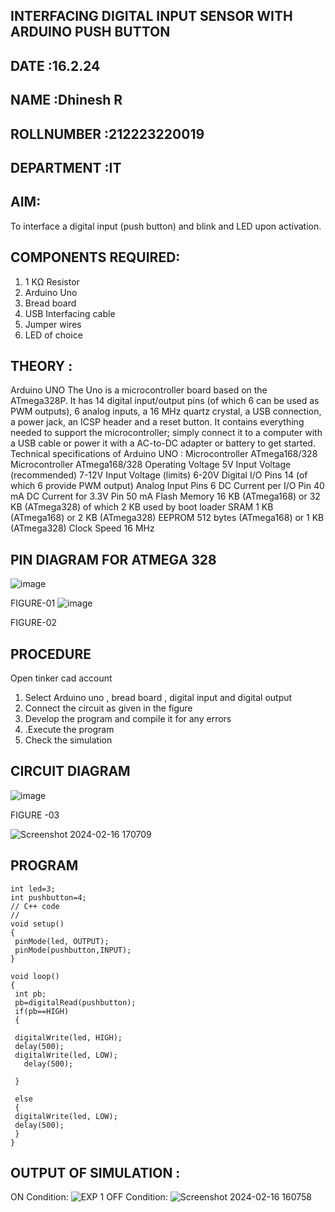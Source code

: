 ## INTERFACING DIGITAL INPUT SENSOR WITH ARDUINO PUSH BUTTON
## DATE :16.2.24
## NAME :Dhinesh R																			             
## ROLLNUMBER :212223220019
## DEPARTMENT :IT


## AIM:
To interface a digital input (push button) and blink and LED upon activation.
## COMPONENTS REQUIRED:
1.	1 KΩ Resistor 
2.	Arduino Uno 
3.	Bread board 
4.	USB Interfacing cable 
5.	Jumper wires 
6.	LED of choice 
## THEORY :
Arduino UNO
 	  The Uno is a microcontroller board based on the ATmega328P. It has 14 digital input/output pins (of which 6 can be used as PWM outputs), 6 analog inputs, a 16 MHz quartz crystal, a USB connection, a power jack, an ICSP header and a reset button. It contains everything needed to support the microcontroller; simply connect it to a computer with a USB cable or power it with a AC-to-DC adapter or battery to get started.
	Technical specifications of Arduino UNO :
Microcontroller	ATmega168/328
Microcontroller	ATmega168/328
Operating Voltage	5V
Input Voltage (recommended)	7-12V
Input Voltage (limits)	6-20V
Digital I/O Pins	14 (of which 6 provide PWM output)
Analog Input Pins	6
DC Current per I/O Pin	40 mA
DC Current for 3.3V Pin	50 mA
Flash Memory	16 KB (ATmega168) or 32 KB (ATmega328) of which 2 KB used by boot loader
SRAM	1 KB (ATmega168) or 2 KB (ATmega328)
EEPROM	512 bytes (ATmega168) or 1 KB (ATmega328)
Clock Speed	16 MHz
## PIN DIAGRAM FOR ATMEGA 328
 
![image](https://user-images.githubusercontent.com/36288975/163530394-115baee4-7ed1-49fe-9cce-d7b625e11e85.png)

FIGURE-01
![image](https://user-images.githubusercontent.com/36288975/163530431-4d390e98-0942-42d8-95b8-f57d348e6ad8.png)

FIGURE-02
## PROCEDURE 
 Open tinker cad account 
1.	Select Arduino uno , bread board , digital input and digital output 
2.	Connect the circuit as given in the figure 
3.	Develop the program and compile it for any errors 
4.	 .Execute the program 
5.	Check the simulation 



## CIRCUIT DIAGRAM 


![image](https://user-images.githubusercontent.com/36288975/163530437-87a0afbd-b3c9-44ad-b907-5de63486fb9d.png)



FIGURE -03

![Screenshot 2024-02-16 170709](https://github.com/Dhinesh2301/-INTERFACING-DIGITAL-INPUT-SENSOR-WITH-ARDUINO-PUSH-BUTTON-/assets/151379545/d6e0ddba-ba47-4736-80fa-b17ed8d38b05)



## PROGRAM 
 ```
int led=3;
int pushbutton=4;
// C++ code
//
void setup()
{
  pinMode(led, OUTPUT);
  pinMode(pushbutton,INPUT);
}

void loop()
{
  int pb;
  pb=digitalRead(pushbutton);
  if(pb==HIGH)
  {
    
  digitalWrite(led, HIGH);
  delay(500);
  digitalWrite(led, LOW);
    delay(500);
  
  }
  
  else
  {
  digitalWrite(led, LOW);
  delay(500); 
  }
}
```
## OUTPUT OF SIMULATION :
ON Condition:
![EXP 1](https://github.com/Dhinesh2301/-INTERFACING-DIGITAL-INPUT-SENSOR-WITH-ARDUINO-PUSH-BUTTON-/assets/151379545/de3291de-ed7c-4610-9838-fbb2b114c17f)
OFF Condition:
![Screenshot 2024-02-16 160758](https://github.com/Dhinesh2301/-INTERFACING-DIGITAL-INPUT-SENSOR-WITH-ARDUINO-PUSH-BUTTON-/assets/151379545/2870277d-eaff-4163-9a2c-babbf35b45f5)



